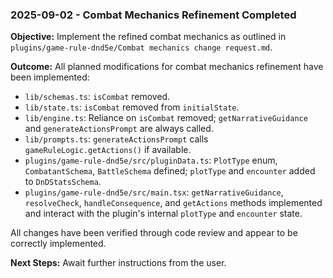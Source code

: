 ### 2025-09-02 - Combat Mechanics Refinement Completed

**Objective:** Implement the refined combat mechanics as outlined in `plugins/game-rule-dnd5e/Combat mechanics change request.md`.

**Outcome:** All planned modifications for combat mechanics refinement have been implemented:
- `lib/schemas.ts`: `isCombat` removed.
- `lib/state.ts`: `isCombat` removed from `initialState`.
- `lib/engine.ts`: Reliance on `isCombat` removed; `getNarrativeGuidance` and `generateActionsPrompt` are always called.
- `lib/prompts.ts`: `generateActionsPrompt` calls `gameRuleLogic.getActions()` if available.
- `plugins/game-rule-dnd5e/src/pluginData.ts`: `PlotType` enum, `CombatantSchema`, `BattleSchema` defined; `plotType` and `encounter` added to `DnDStatsSchema`.
- `plugins/game-rule-dnd5e/src/main.tsx`: `getNarrativeGuidance`, `resolveCheck`, `handleConsequence`, and `getActions` methods implemented and interact with the plugin's internal `plotType` and `encounter` state.

All changes have been verified through code review and appear to be correctly implemented.

**Next Steps:** Await further instructions from the user.